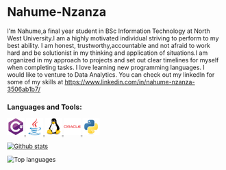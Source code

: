 # Nahume-Nzanza

l'm Nahume,a final year student in BSc Information Technology at North West University.I am a highly motivated individual striving to perform to my best ability. I am honest, trustworthy,accountable and not afraid to work hard and be solutionist in my thinking and application of situations.I am organized in my approach to projects and set out clear timelines for myself when completing tasks. I love learning new programming languages. I would like to venture to Data Analytics. You can check out my linkedln for some of my skills at https://www.linkedin.com/in/nahume-nzanza-3506ab1b7/





<h3 align="left">Languages and Tools:</h3>
<p align="left"> <a href="https://www.w3schools.com/cs/" target="_blank" rel="noreferrer"> <img src="https://raw.githubusercontent.com/devicons/devicon/master/icons/csharp/csharp-original.svg" alt="csharp" width="40" height="40"/> </a> <a href="https://www.java.com" target="_blank" rel="noreferrer"> <img src="https://raw.githubusercontent.com/devicons/devicon/master/icons/java/java-original.svg" alt="java" width="40" height="40"/> </a> <a href="https://www.linux.org/" target="_blank" rel="noreferrer"> <img src="https://raw.githubusercontent.com/devicons/devicon/master/icons/linux/linux-original.svg" alt="linux" width="40" height="40"/> </a> <a href="https://www.oracle.com/" target="_blank" rel="noreferrer"> <img src="https://raw.githubusercontent.com/devicons/devicon/master/icons/oracle/oracle-original.svg" alt="oracle" width="40" height="40"/> </a> <a href="https://www.python.org" target="_blank" rel="noreferrer"> <img src="https://raw.githubusercontent.com/devicons/devicon/master/icons/python/python-original.svg" alt="python" width="40" height="40"/> </a> </p>



[![Github stats](https://github-readme-stats.vercel.app/api?username=nahume24)](https://github.com/nahume24-readme-stats)


![Top languages](https://github-readme-stats.vercel.app/api/top-langs/?username=nahume24&show_icons=true&theme=radical)

